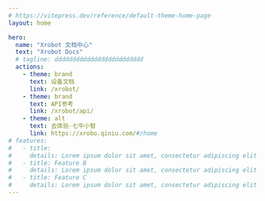 ```yaml
---
# https://vitepress.dev/reference/default-theme-home-page
layout: home

hero:
  name: "Xrobot 文档中心"
  text: "Xrobot Docs"
  # tagline: ddddddddddddddddddddddddd
  actions:
    - theme: brand
      text: 设备文档
      link: /xrobot/
    - theme: brand
      text: API参考
      link: /xrobot/api/
    - theme: alt
      text: 去体验-七牛小智
      link: https://xrobo.qiniu.com/#/home
# features:
#   - title:
#     details: Lorem ipsum dolor sit amet, consectetur adipiscing elit
#   - title: Feature B
#     details: Lorem ipsum dolor sit amet, consectetur adipiscing elit
#   - title: Feature C
#     details: Lorem ipsum dolor sit amet, consectetur adipiscing elit
---
```

